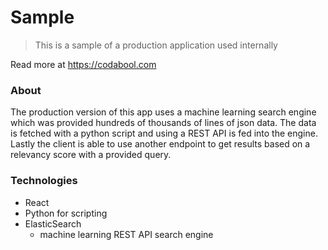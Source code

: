 # Sample
> This is a sample of a production application used internally

Read more at https://codabool.com

### About
The production version of this app uses a machine learning search engine which was provided hundreds of thousands of lines of json data.
The data is fetched with a python script and using a REST API is fed into the engine.
Lastly the client is able to use another endpoint to get results based on a relevancy score with a provided query.

### Technologies
- React
- Python for scripting
- ElasticSearch 
  - machine learning REST API search engine
